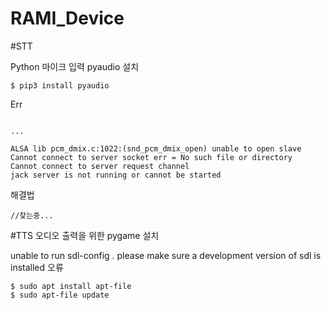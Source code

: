 # RAMI_Device

#STT

Python 마이크 입력
pyaudio 설치
```
$ pip3 install pyaudio
```

Err
```

...

ALSA lib pcm_dmix.c:1022:(snd_pcm_dmix_open) unable to open slave
Cannot connect to server socket err = No such file or directory
Cannot connect to server request channel
jack server is not running or cannot be started
```
해결법
```
//찾는중...
```


#TTS
오디오 출력을 위한 pygame 설치

unable to run sdl-config . please make sure a development version of sdl is installed 오류
```
$ sudo apt install apt-file
$ sudo apt-file update
```